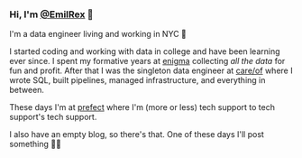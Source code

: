 ### Hi, I'm [@EmilRex](https://github.com/EmilRex) 👋

I'm a data engineer living and working in NYC 🗽

I started coding and working with data in college and have been learning ever since. I spent my formative years at [enigma](https://enigma.com/) collecting _all the data_ for fun and profit. After that I was the singleton data engineer at [care/of](https://takecareof.com/) where I wrote SQL, built pipelines, managed infrastructure, and everything in between.

These days I'm at [prefect](https://prefect.io/) where I'm (more or less) tech support to tech support's tech support.

I also have an empty blog, so there's that. One of these days I'll post something 🤷‍♂️
